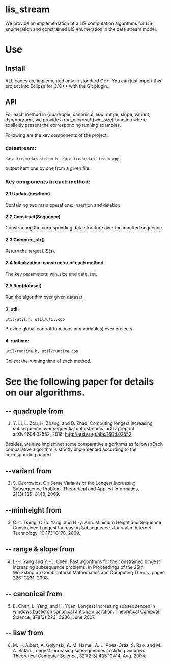 # lis_stream
We provide an implementation of a LIS computation algorithms for LIS enumeration and constrained LIS enumeration in the data stream model.

# Use
## Install
ALL codes are implemented only in standard C++. 
You can just import this project into Eclipse for C/C++ with the Git plugin.

## API
For each method in {quadruple, canonical, lisw, range, slope, variant, dynprogram}, 
we provide a run_microsoft(win_size) function where explicitly present the corresponding 
running examples. 

Following are the key components of the project.

###  datastream: 
	datastream/datastream.h, datastream/datastream.cpp.
output item one by one from a given file.

###   Key components in each method:
#### 2.1 Update(newItem)
Containing two main operations: insertion and deletion

#### 2.2 Construct(Sequence)
Constructing the corresponding data structure over the inputted sequence.

#### 2.3 Compute_str()
Return the target LIS(s).

#### 2.4 Initialization: constructor of each method
The key parameters: win_size and data_set.

#### 2.5 Run(dataset)
Run the algorithm over given dataset.

#### 3.  util:
	util/util.h, util/util.cpp
Provide global control(functions and variables) over projects

#### 4.  runtime:
	util/runtime.h, util/runtime.cpp
Collect the running time of each method.
 
# See the following paper for details on our algorithms.
## -- quadruple from
1. Y. Li, L. Zou, H. Zhang, and D. Zhao. Computing longest increasing
subsequence over sequential data streams. arXiv preprint
arXiv:1604.02552, 2016.
http://arxiv.org/abs/1604.02552.

Besides, we also implemnet some comparative algorithms as follows:(Each comparative algorithm is strictly implemented according to the corresponding paper)
## --variant from
2. S. Deorowicz. On Some Variants of the Longest Increasing
Subsequence Problem. Theoretical and Applied Informatics,
21(3):135¨C148, 2009.

## --minheight from
3. C.-t. Tseng, C.-b. Yang, and H.-y. Ann. Minimum Height and
Sequence Constrained Longest Increasing Subsequence. Journal of
internet Technology, 10:173¨C178, 2009.

## -- range & slope from
4. I.-H. Yang and Y.-C. Chen. Fast algorithms for the constrained
longest increasing subsequence problems. In Proceedings of the 25th
Workshop on Combinatorial Mathematics and Computing Theory,
pages 226¨C231, 2008.

## -- canonical from
5. E. Chen, L. Yang, and H. Yuan. Longest increasing subsequences in
windows based on canonical antichain partition. Theoretical
Computer Science, 378(3):223¨C236, June 2007.

## -- lisw from
6. M. H. Albert, A. Golynski, A. M. Hamel, A. L¨®pez-Ortiz, S. Rao,
and M. A. Safari. Longest increasing subsequences in sliding windows. 
Theoretical Computer Science, 321(2-3):405¨C414, Aug. 2004.
